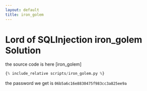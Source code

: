 ```yaml
---
layout: default
title: iron_golem
---
```


# Lord of SQLInjection iron_golem Solution

the source code is here [iron_golem]
```python
{% include_relative scripts/iron_golem.py %}
```


the password we get is `06b5a6c16e8830475f983cc3a825ee9a`
